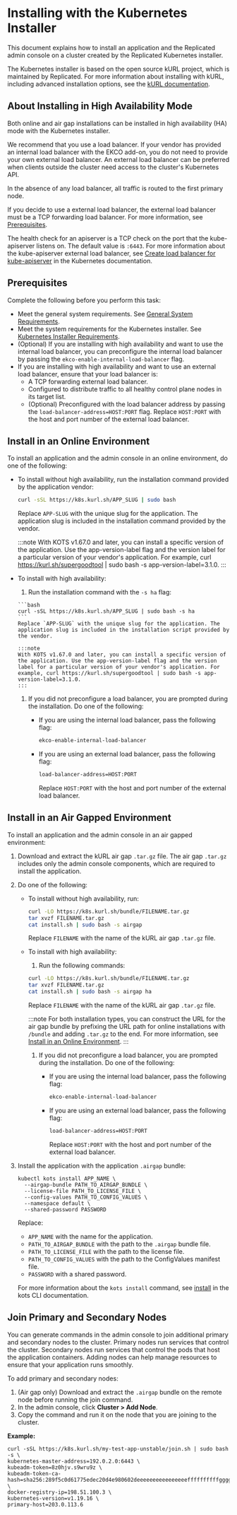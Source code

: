 # Installing with the Kubernetes Installer

This document explains how to install an application and the Replicated admin console on a cluster created by the Replicated Kubernetes installer.

The Kubernetes installer is based on the open source kURL project, which is maintained by Replicated. For more information about installing with kURL, including advanced installation options, see the [kURL documentation](https://kurl.sh/docs/introduction/).

## About Installing in High Availability Mode

Both online and air gap installations can be installed in high availability (HA) mode with the Kubernetes installer.

We recommend that you use a load balancer. If your vendor has provided an internal load balancer with the EKCO add-on, you do not need to provide your own external load balancer. An external load balancer can be preferred when clients outside the cluster need access to the cluster's Kubernetes API.

In the absence of any load balancer, all traffic is routed to the first primary node.

If you decide to use a external load balancer, the external load balancer must be a TCP forwarding load balancer. For more information, see [Prerequisites](#prerequisites).

The health check for an apiserver is a TCP check on the port that the kube-apiserver listens on. The default value is `:6443`. For more information about the kube-apiserver external load balancer, see [Create load balancer for kube-apiserver](https://kubernetes.io/docs/setup/independent/high-availability/#create-load-balancer-for-kube-apiserver) in the Kubernetes documentation.

## Prerequisites

Complete the following before you perform this task:

- Meet the general system requirements. See [General System Requirements](installing-general-requirements).
- Meet the system requirements for the Kubernetes installer. See [Kubernetes Installer Requirements](installing-embedded-cluster-requirements).
- (Optional) If you are installing with high availability and want to use the internal load balancer, you can preconfigure the internal load balancer by passing the `ekco-enable-internal-load-balancer` flag.
- If you are installing with high availability and want to use an external load balancer, ensure that your load balancer is:
  - A TCP forwarding external load balancer.
  - Configured to distribute traffic to all healthy control plane nodes in its target list.
  - (Optional) Preconfigured with the load balancer address by passing the `load-balancer-address=HOST:PORT` flag. Replace `HOST:PORT` with the host and port number of the external load balancer.

## Install in an Online Environment

To install an application and the admin console in an online environment, do one of the following:

- To install without high availability, run the installation command provided by the application vendor:

  ```bash
  curl -sSL https://k8s.kurl.sh/APP_SLUG | sudo bash
  ```
  Replace `APP-SLUG` with the unique slug for the application. The application slug is included in the installation command provided by the vendor.

  :::note
  With KOTS v1.67.0 and later, you can install a specific version of the application. Use the app-version-label flag and the version label for a particular version of your vendor's application. For example, curl https://kurl.sh/supergoodtool | sudo bash -s app-version-label=3.1.0.
  :::

- To install with high availability:

    1. Run the installation command with the `-s ha` flag:

      ```bash
      curl -sSL https://k8s.kurl.sh/APP_SLUG | sudo bash -s ha
      ```
      Replace `APP-SLUG` with the unique slug for the application. The application slug is included in the installation script provided by the vendor.

      :::note
      With KOTS v1.67.0 and later, you can install a specific version of the application. Use the app-version-label flag and the version label for a particular version of your vendor's application. For example, curl https://kurl.sh/supergoodtool | sudo bash -s app-version-label=3.1.0.
      :::

    1. If you did not preconfigure a load balancer, you are prompted during the installation. Do one of the following:

        - If you are using the internal load balancer, pass the following flag:

          ```bash
          ekco-enable-internal-load-balancer
          ```

        - If you are using an external load balancer, pass the following flag:

          ```bash
          load-balancer-address=HOST:PORT
          ```

          Replace `HOST:PORT` with the host and port number of the external load balancer.

## Install in an Air Gapped Environment

To install an application and the admin console in an air gapped environment:

1. Download and extract the kURL air gap `.tar.gz` file. The air gap `.tar.gz` includes only the admin console components, which are required to install the application.
1. Do one of the following:

    - To install without high availability, run:

      ```bash
      curl -LO https://k8s.kurl.sh/bundle/FILENAME.tar.gz
      tar xvzf FILENAME.tar.gz
      cat install.sh | sudo bash -s airgap
      ```

      Replace `FILENAME` with the name of the kURL air gap `.tar.gz` file.

    - To install with high availability:

      1. Run the following commands:

        ```bash
        curl -LO https://k8s.kurl.sh/bundle/FILENAME.tar.gz
        tar xvzf FILENAME.tar.gz
        cat install.sh | sudo bash -s airgap ha
        ```

        Replace `FILENAME` with the name of the kURL air gap `.tar.gz` file.

        :::note
        For both installation types, you can construct the URL for the air gap bundle by prefixing the URL path for online installations with `/bundle` and adding `.tar.gz` to the end. For more information, see [Install in an Online Environment](#install-in-an-online-environment).
        :::

      1. If you did not preconfigure a load balancer, you are prompted during the installation. Do one of the following:

          - If you are using the internal load balancer, pass the following flag:

            ```bash
            ekco-enable-internal-load-balancer
            ```

          - If you are using an external load balancer, pass the following flag:

            ```bash
            load-balancer-address=HOST:PORT
            ```

            Replace `HOST:PORT` with the host and port number of the external load balancer.

1. Install the application with the application `.airgap` bundle:

    ```
    kubectl kots install APP_NAME \
      --airgap-bundle PATH_TO_AIRGAP_BUNDLE \
      --license-file PATH_TO_LICENSE_FILE \
      --config-values PATH_TO_CONFIG_VALUES \
      --namespace default \
      --shared-password PASSWORD
    ```
    Replace:
    * `APP_NAME` with the name for the application.
    * `PATH_TO_AIRGAP_BUNDLE` with the path to the `.airgap` bundle file.
    * `PATH_TO_LICENSE_FILE` with the path to the license file.
    * `PATH_TO_CONFIG_VALUES` with the path to the ConfigValues manifest file.
    * `PASSWORD` with a shared password.

    For more information about the `kots install` command, see [install](../reference/kots-cli-install) in the kots CLI documentation.

## Join Primary and Secondary Nodes

You can generate commands in the admin console to join additional primary and secondary nodes to the cluster. Primary nodes run services that control the cluster. Secondary nodes run services that control the pods that host the application containers. Adding nodes can help manage resources to ensure that your application runs smoothly.

To add primary and secondary nodes:

1. (Air gap only) Download and extract the `.airgap` bundle on the remote node before running the join command.
1. In the admin console, click **Cluster > Add Node**.
1. Copy the command and run it on the node that you are joining to the cluster.

  **Example:**

  ```
  curl -sSL https://k8s.kurl.sh/my-test-app-unstable/join.sh | sudo bash -s \
  kubernetes-master-address=192.0.2.0:6443 \
  kubeadm-token=8z0hjv.s9wru9z \
  kubeadm-token-ca-hash=sha256:289f5c0d61775edec20d4e980602deeeeeeeeeeeeeeeeffffffffffggggggg \
  docker-registry-ip=198.51.100.3 \
  kubernetes-version=v1.19.16 \
  primary-host=203.0.113.6
  ```
